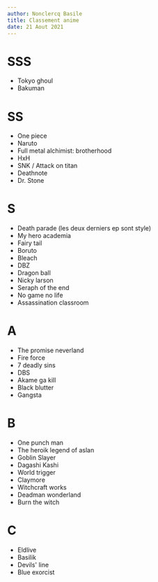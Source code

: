 ```yaml
---
author: Nonclercq Basile
title: Classement anime
date: 21 Aout 2021
---
```


# SSS

- Tokyo ghoul
- Bakuman
  
# SS

- One piece
- Naruto 
- Full metal alchimist: brotherhood
- HxH
- SNK / Attack on titan
- Deathnote
- Dr. Stone
  
# S

- Death parade (les deux derniers ep sont style)
- My hero academia
- Fairy tail
- Boruto
- Bleach
- DBZ
- Dragon ball
- Nicky larson
- Seraph of the end
- No game no life
- Assassination classroom

# A

- The promise neverland
- Fire force
- 7 deadly sins
- DBS
- Akame ga kill
- Black blutter
- Gangsta


# B

- One punch man
- The heroik legend of aslan
- Goblin Slayer
- Dagashi Kashi
- World trigger
- Claymore
- Witchcraft works
- Deadman wonderland
- Burn the witch


# C

- Eldlive
- Basilik
- Devils' line
- Blue exorcist